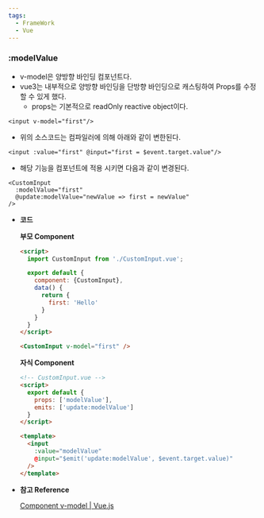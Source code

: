 ```yaml
---
tags:
  - FrameWork
  - Vue
---
```

### :modelValue

- v-model은 양방향 바인딩 컴포넌트다.
- vue3는 내부적으로 양방향 바인딩을 단방향 바인딩으로 캐스팅하여 Props를 수정 할 수 있게 했다.
    - props는 기본적으로 readOnly reactive object이다.

```tsx
<input v-model="first"/>
```

- 위의 소스코드는 컴파일러에 의해 아래와 같이 변한된다.

```tsx
<input :value="first" @input="first = $event.target.value"/>
```

- 해당 기능을 컴포넌트에 적용 시키면 다음과 같이 변경된다.

```tsx
<CustomInput
  :modelValue="first"
  @update:modelValue="newValue => first = newValue"
/>
```

- **코드**
    
    **부모 Component**
    
    ```html
    <script>
      import CustomInput from './CustomInput.vue';
    
      export default {
        component: {CustomInput},
        data() {
          return {
            first: 'Hello'
          }
        }
      }
    </script>
    
    <CustomInput v-model="first" />
    ```
    
    **자식 Component**
    
    ```html
    <!-- CustomInput.vue -->
    <script>
      export default {
        props: ['modelValue'],
        emits: ['update:modelValue']
      }
    </script>
    
    <template>
      <input
        :value="modelValue"
        @input="$emit('update:modelValue', $event.target.value)"
      />
    </template>
    ```
    
- **참고 Reference**
    
    [Component v-model | Vue.js](https://vuejs.org/guide/components/v-model.html#usage-with-v-model)